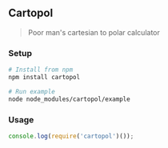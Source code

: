 ## Cartopol
> Poor man's cartesian to polar calculator

### Setup
```sh
# Install from npm
npm install cartopol

# Run example
node node_modules/cartopol/example
```

### Usage
```js
console.log(require('cartopol')());
```

